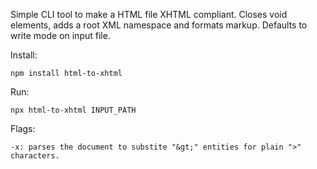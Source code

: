 Simple CLI tool to make a HTML file XHTML compliant.
Closes void elements, adds a root XML namespace and formats markup.
Defaults to write mode on input file.

Install:

    npm install html-to-xhtml

Run:

    npx html-to-xhtml INPUT_PATH

Flags:

    -x: parses the document to substite "&gt;" entities for plain ">" characters.
